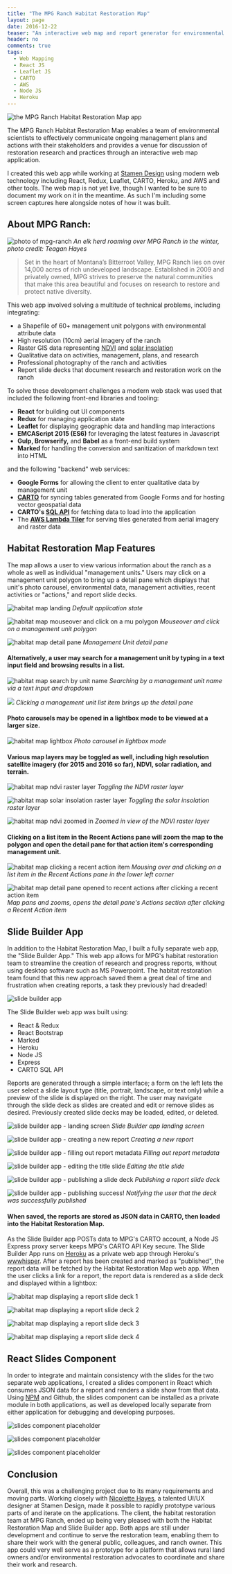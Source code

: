 ```yaml
---
title: "The MPG Ranch Habitat Restoration Map"
layout: page
date: 2016-12-22
teaser: "An interactive web map and report generator for environmental scientists"
header: no
comments: true
tags:
  - Web Mapping
  - React JS
  - Leaflet JS
  - CARTO
  - AWS
  - Node JS
  - Heroku
---
```


![the MPG Ranch Habitat Restoration Map app]({{site.urlimg}}mpg-habitat-01-overview.jpg)

The MPG Ranch Habitat Restoration Map enables a team of environmental scientists to effectively
communicate ongoing management plans and actions with their stakeholders and provides
a venue for discussion of restoration research and practices through an interactive
web map application.

I created this web app while working at [Stamen Design](http://stamen.com) using modern web technology
including React, Redux, Leaflet, CARTO, Heroku, and AWS and other tools. The web map
is not yet live, though I wanted to be sure to document my work on it in the meantime.
As such I'm including some screen captures here alongside notes of how it was built.

## About MPG Ranch:


![photo of mpg-ranch]({{site.urlimg}}mpg-ranch-elk-herd.jpeg)
*An elk herd roaming over MPG Ranch in the winter, photo credit: Teagan Hayes*

> Set in the heart of Montana’s Bitterroot Valley, MPG Ranch lies on over
14,000 acres of rich undeveloped landscape. Established in 2009
and privately owned, MPG strives to preserve the natural
communities that make this area beautiful and focuses on research
to restore and protect native diversity.

This web app involved solving a multitude of technical problems, including integrating:

- a Shapefile of 60+ management unit polygons with environmental attribute data
- High resolution (10cm) aerial imagery of the ranch
- Raster GIS data representing [NDVI](https://en.wikipedia.org/wiki/Normalized_Difference_Vegetation_Index)
and [solar insolation](https://en.wikipedia.org/wiki/Solar_irradiance)
- Qualitative data on activities, management, plans, and research
- Professional photography of the ranch and activities
- Report slide decks that document research and restoration work on the ranch

To solve these development challenges a modern web stack was used that included
the following front-end libraries and tooling:

- **React** for building out UI components
- **Redux** for managing application state
- **Leaflet** for displaying geographic data and handling map interactions
- **EMCAScript 2015 (ES6)** for leveraging the latest features in Javascript
- **Gulp, Browserify,** and **Babel** as a front-end build system
- **Marked** for handling the conversion and sanitization of markdown text into HTML

and the following "backend" web services:

- **Google Forms** for allowing the client to enter qualitative data by management unit
- **[CARTO](https://carto.com)** for syncing tables generated from Google Forms
and for hosting vector geospatial data
- **CARTO's [SQL API](https://carto.com/docs/carto-engine/sql-api)** for
fetching data to load into the application
- The **[AWS Lambda Tiler](https://hi.stamen.com/stamen-aws-lambda-tiler-blog-post-76fc1138a145#.n8xuphpze)**
for serving tiles generated from aerial imagery and raster data

## Habitat Restoration Map Features

The map allows a user to view various information about the ranch as a whole as
well as individual "management units." Users may click on a management unit polygon
to bring up a detail pane which displays that unit's photo carousel, environmental data,
management activities, recent activities or "actions," and report slide decks.

![habitat map landing]({{site.urlimg}}mpg-habitat02.jpg)
*Default application state*

![habitat map mouseover and click on a mu polygon]({{site.urlimg}}mpg-habitat13.jpg)
*Mouseover and click on a management unit polygon*

![habitat map detail pane]({{site.urlimg}}mpg-habitat14.jpg)
*Management Unit detail pane*

#### Alternatively, a user may search for a management unit by typing in a text input field and browsing results in a list.

![habitat map search by unit name]({{site.urlimg}}mpg-habitat15.jpg)
*Searching by a management unit name via a text input and dropdown*

![]({{site.urlimg}}mpg-habitat16.jpg)
*Clicking a management unit list item brings up the detail pane*

#### Photo carousels may be opened in a lightbox mode to be viewed at a larger size.

![habitat map lightbox]({{site.urlimg}}mpg-habitat05.jpg)
*Photo carousel in lightbox mode*

#### Various map layers may be toggled as well, including high resolution satellite imagery (for 2015 and 2016 so far), NDVI, solar radiation, and terrain.

![habitat map ndvi raster layer]({{site.urlimg}}mpg-habitat06.jpg)
*Toggling the NDVI raster layer*

![habitat map solar insolation raster layer]({{site.urlimg}}mpg-habitat07.jpg)
*Toggling the solar insolation raster layer*

![habitat map ndvi zoomed in]({{site.urlimg}}mpg-habitat08.jpg)
*Zoomed in view of the NDVI raster layer*

#### Clicking on a list item in the Recent Actions pane will zoom the map to the polygon and open the detail pane for that action item's corresponding management unit.

![habitat map clicking a recent action item]({{site.urlimg}}mpg-habitat17.jpg)
*Mousing over and clicking on a list item in the Recent Actions pane in the lower left corner*

![habitat map detail pane opened to recent actions after clicking a recent action item]({{site.urlimg}}mpg-habitat18.jpg)
*Map pans and zooms, opens the detail pane's Actions section after clicking a Recent Action item*

## Slide Builder App
In addition to the Habitat Restoration Map, I built a fully separate web app, the
"Slide Builder App." This web app allows for MPG's habitat restoration team to streamline
the creation of research and progress reports, without using desktop software such as
MS Powerpoint. The habitat restoration team found that this new approach saved them a
great deal of time and frustration when creating reports, a task they previously had dreaded!

![slide builder app]({{site.urlimg}}mpg-slide-builder-overview.jpg)

The Slide Builder web app was built using:

- React & Redux
- React Bootstrap
- Marked
- Heroku
- Node JS
- Express
- CARTO SQL API

Reports are generated through a simple interface; a form on the left lets the user select
a slide layout type (title, portrait, landscape, or text only) while a preview of the slide is displayed
on the right. The user may navigate through the slide deck as slides are created and edit
or remove slides as desired. Previously created slide decks may be loaded, edited, or deleted.

![slide builder app - landing screen]({{site.urlimg}}mpg-slide-builder01.jpg)
*Slide Builder app landing screen*

![slide builder app - creating a new report]({{site.urlimg}}mpg-slide-builder02.jpg)
*Creating a new report*

![slide builder app - filling out report metadata]({{site.urlimg}}mpg-slide-builder03.jpg)
*Filling out report metadata*

![slide builder app - editing the title slide]({{site.urlimg}}mpg-slide-builder04.jpg)
*Editing the title slide*

![slide builder app - publishing a slide deck]({{site.urlimg}}mpg-slide-builder05.jpg)
*Publishing a report slide deck*

![slide builder app - publishing success!]({{site.urlimg}}mpg-slide-builder06.jpg)
*Notifying the user that the deck was successfully published*

#### When saved, the reports are stored as JSON data in CARTO, then loaded into the Habitat Restoration Map.

As the Slide Builder app POSTs data to MPG's CARTO account, a Node JS Express
proxy server keeps MPG's CARTO API Key secure. The Slide Builder App runs on [Heroku](#)
as a private web app through Heroku's [wwwhisper](#). After a report has been created
and marked as "published", the report data will be fetched by the Habitat
Restoration Map web app. When the user clicks a link for a report, the report data
is rendered as a slide deck and displayed within a lightbox:

![habitat map displaying a report slide deck 1]({{site.urlimg}}mpg-habitat09.jpg)

![habitat map displaying a report slide deck 2]({{site.urlimg}}mpg-habitat10.jpg)

![habitat map displaying a report slide deck 3]({{site.urlimg}}mpg-habitat11.jpg)

![habitat map displaying a report slide deck 4]({{site.urlimg}}mpg-habitat12.jpg)

## React Slides Component

In order to integrate and maintain consistency with the slides for the two
separate web applications, I created a slides component in React which consumes
JSON data for a report and renders a slide show from that data. Using
[NPM](https://www.npmjs.com/) and Github, the slides component can be
installed as a private module in both applications, as well as developed locally
separate from either application for debugging and developing purposes.

![slides component placeholder](#)

![slides component placeholder](#)

![slides component placeholder](#)

## Conclusion

Overall, this was a challenging project due to its many requirements and moving parts.
Working closely with [Nicolette Hayes](http://stamen.com/about/who/nicolette-hayes/),
a talented UI/UX designer at Stamen Design, made it possible to rapidly prototype
various parts of and iterate on the applications. The client, the habitat restoration
team at MPG Ranch, ended up being very pleased with both the Habitat Restoration Map and
Slide Builder app. Both apps are still under development and continue to serve the
restoration team, enabling them to share their work with the general public, colleagues, and ranch owner.
This app could very well serve as a prototype for a platform that allows rural land owners
and/or environmental restoration advocates to coordinate and share their work and research.
